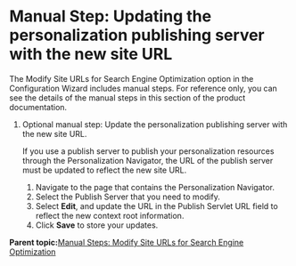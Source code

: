 # Manual Step: Updating the personalization publishing server with the new site URL

The Modify Site URLs for Search Engine Optimization option in the Configuration Wizard includes manual steps. For reference only, you can see the details of the manual steps in this section of the product documentation.

1.  Optional manual step: Update the personalization publishing server with the new site URL.

    If you use a publish server to publish your personalization resources through the Personalization Navigator, the URL of the publish server must be updated to reflect the new site URL.

    1.  Navigate to the page that contains the Personalization Navigator.
    2.  Select the Publish Server that you need to modify.
    3.  Select **Edit**, and update the URL in the Publish Servlet URL field to reflect the new context root information.
    4.  Click **Save** to store your updates.

**Parent topic:**[Manual Steps: Modify Site URLs for Search Engine Optimization](../config/cw_shorten_url_seo_manual.md)

